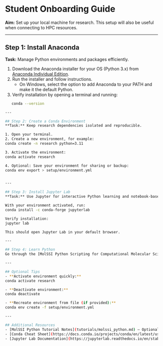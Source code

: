 # Student Onboarding Guide

**Aim:** Set up your local machine for research. This setup will also be useful when connecting to HPC resources.

---

## Step 1: Install Anaconda
**Task:** Manage Python environments and packages efficiently.

1. Download the Anaconda installer for your OS (Python 3.x) from [Anaconda Individual Edition](https://www.anaconda.com/products/individual).  
2. Run the installer and follow instructions.  
   - On Windows, select the option to add Anaconda to your PATH and make it the default Python.  
3. Verify installation by opening a terminal and running:  

```bash
   conda --version

---

## Step 2: Create a Conda Environment
**Task:** Keep research dependencies isolated and reproducible.

1. Open your terminal.  
2. Create a new environment, for example:  
conda create -n research python=3.11

3. Activate the environment:  
conda activate research

4. Optional: Save your environment for sharing or backup:  
conda env export > setup/environment.yml


---

## Step 3: Install Jupyter Lab
**Task:** Use Jupyter for interactive Python learning and notebook-based workflows.

With your environment activated, run:  
conda install -c conda-forge jupyterlab

Verify installation:  
jupyter lab

This should open Jupyter Lab in your default browser.

---

## Step 4: Learn Python
Go through the [MolSSI Python Scripting for Computational Molecular Science](https://education.molssi.org/python_scripting_cms/index.html) tutorials to build a strong foundation.

---

## Optional Tips
- **Activate environment quickly:**  
conda activate research

- **Deactivate environment:**  
conda deactivate

- **Recreate environment from file (if provided):**  
conda env create -f setup/environment.yml

---

## Additional Resources
- [MolSSI Python Tutorial Notes](tutorials/molssi_python.md) – Optional detailed notes.  
- [Conda Cheat Sheet](https://docs.conda.io/projects/conda/en/latest/user-guide/cheatsheet.html)  
- [Jupyter Lab Documentation](https://jupyterlab.readthedocs.io/en/stable/)
